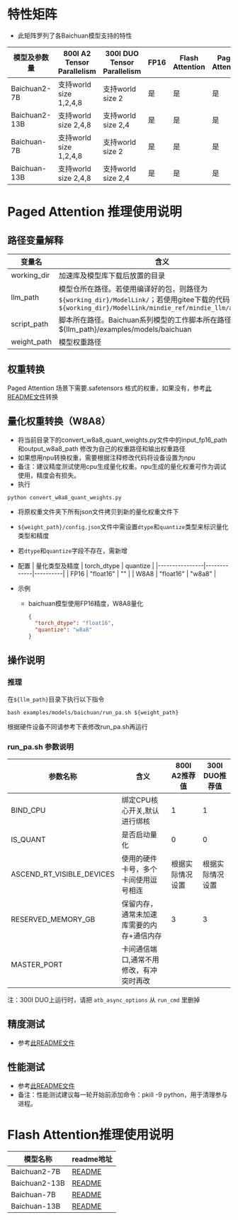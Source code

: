 # 特性矩阵

- 此矩阵罗列了各Baichuan模型支持的特性

| 模型及参数量        | 800I A2 Tensor Parallelism | 300I DUO Tensor Parallelism | FP16 | Flash Attention | Paged Attention | W8A8量化 |
|---------------|----------------------------|-----------------------------|------|-----------------|-----------------|--------|
| Baichuan2-7B  | 支持world size 1,2,4,8       | 支持world size 2              | 是    | 是               | 是               | 是      |
| Baichuan2-13B | 支持world size 2,4,8         | 支持world size 2,4            | 是    | 是               | 是               | 是      |
| Baichuan-7B   | 支持world size 1,2,4,8       | 支持world size 2              | 是    | 是               | 是               | 否      |
| Baichuan-13B  | 支持world size 2,4,8         | 支持world size 2,4            | 是    | 是               | 是               | 否      |

# Paged Attention 推理使用说明

## 路径变量解释

| 变量名         | 含义                                                                                                                             |
|-------------|--------------------------------------------------------------------------------------------------------------------------------|
| working_dir | 加速库及模型库下载后放置的目录                                                                                                                |
| llm_path    | 模型仓所在路径。若使用编译好的包，则路径为`${working_dir}/ModelLink/`；若使用gitee下载的代码，则路径为`${working_dir}/ModelLink/mindie_ref/mindie_llm/atb_models` |
| script_path | 脚本所在路径。Baichuan系列模型的工作脚本所在路径为${llm_path}/examples/models/baichuan                                                              |
| weight_path | 模型权重路径                                                                                                                         |

## 权重转换

Paged Attention 场景下需要.safetensors 格式的权重，如果没有，参考[此README文件](../../README.md)转换

## 量化权重转换（W8A8）

- 将当前目录下的convert_w8a8_quant_weights.py文件中的input_fp16_path 和output_w8a8_path 修改为自己的权重路径和输出权重路径
- 如果想用npu转换权重，需要根据注释修改代码将设备设置为npu
- 备注：建议精度测试使用cpu生成量化权重。npu生成的量化权重可作为调试使用，精度会有损失。
- 执行

```
python convert_w8a8_quant_weights.py
```

- 将原权重文件夹下所有json文件拷贝到新的量化权重文件下
- `${weight_path}/config.json`文件中需设置`dtype`和`quantize`类型来标识量化类型和精度
- 若`dtype`和`quantize`字段不存在，需新增

- 配置
  | 量化类型及精度 | torch_dtype | quantize |
  |----------------|-------------|----------|
  | FP16 | "float16"   | ""       |
  | W8A8 | "float16"   | "w8a8"   |

- 示例
    - baichuan模型使用FP16精度，W8A8量化
      ```json
      {
        "torch_dtype": "float16",
        "quantize": "w8a8"
      }
      ```

## 操作说明

### 推理

在`${llm_path}`目录下执行以下指令

```shell
bash examples/models/baichuan/run_pa.sh ${weight_path}
```

根据硬件设备不同请参考下表修改run_pa.sh再运行

### run_pa.sh 参数说明

| 参数名称                      | 含义                    | 800I A2推荐值 | 300I DUO推荐值 |
|---------------------------|-----------------------|------------|-------------|
| BIND_CPU                  | 绑定CPU核心开关,默认进行绑核      | 1          | 1           |
| IS_QUANT                  | 是否启动量化                | 0          | 0           |
| ASCEND_RT_VISIBLE_DEVICES | 使用的硬件卡号，多个卡间使用逗号相连    | 根据实际情况设置   | 根据实际情况设置    |
| RESERVED_MEMORY_GB        | 保留内存，通常未加速库需要的内存+通信内存 | 3          | 3           |
| MASTER_PORT               | 卡间通信端口,通常不用修改，有冲突时再改  |            |             |

注：300I DUO上运行时，请把 `atb_async_options` 从 `run_cmd` 里删掉

## 精度测试

- 参考[此README文件](../../../tests/modeltest/README.md)

## 性能测试

- 参考[此README文件](../../../tests/modeltest/README.md)
- 备注：性能测试建议每一轮开始前添加命令：pkill -9 python，用于清理参与进程。

# Flash Attention推理使用说明

| 模型名称          | readme地址                                                    |
|---------------|-------------------------------------------------------------|
| Baichuan2-7B  | [README](../../../pytorch/examples/baichuan2/7b/README.md)  |
| Baichuan2-13B | [README](../../../pytorch/examples/baichuan2/13b/README.md) |
| Baichuan-7B   | [README](../../../pytorch/examples/baichuan/7b/README.md)   |
| Baichuan-13B  | [README](../../../pytorch/examples/baichuan/13b/README.md)  |
